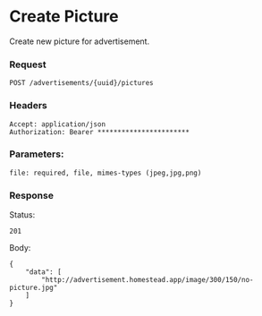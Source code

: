 # Create Picture
Create new picture for advertisement.

### Request
```
POST /advertisements/{uuid}/pictures
```

### Headers
```
Accept: application/json
Authorization: Bearer ***********************
```

### Parameters:
```
file: required, file, mimes-types (jpeg,jpg,png)
```

### Response
Status:
```
201
```
Body:
```
{
    "data": [
        "http://advertisement.homestead.app/image/300/150/no-picture.jpg"
    ]
}
```